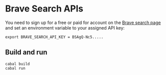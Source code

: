 # Brave Search APIs

You need to sign up for a free or paid for account on the [Brave search page](https://brave.com/search/api/) and set an environment variable to your assigned API key:

```{line-numbers: false}
export BRAVE_SEARCH_API_KEY = BSAgQ-Nc5.....
```

## Build and run

    cabal build
    cabal run

